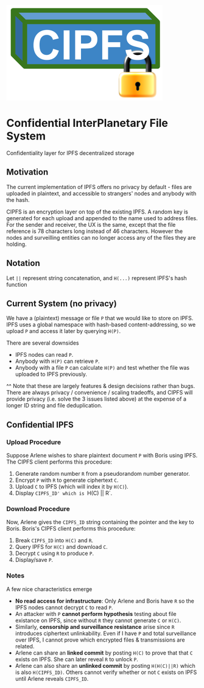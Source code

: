 ![CIPFS_logo.png](CIPFS_logo.png)

# Confidential InterPlanetary File System
Confidentiality layer for IPFS decentralized storage

## Motivation
The current implementation of IPFS offers no privacy by default - files are uploaded in plaintext, and accessible to strangers' nodes and anybody with the hash.

CIPFS is an encryption layer on top of the existing IPFS. A random key is generated for each upload and appended to the name used to address files. For the sender and receiver, the UX is the same, except that the file reference is 78 characters long instead of 46 characters. However the nodes and surveilling entities can no longer access any of the files they are holding.

## Notation
Let `||` represent string concatenation, and `H(...)` represent IPFS's hash function

## Current System (no privacy)
We have a (plaintext) message or file `P` that we would like to store on IPFS. IPFS uses a global namespace with hash-based content-addressing, so we upload `P` and access it later by querying `H(P)`. 

There are several downsides
-  IPFS nodes can read `P`.
-  Anybody with `H(P)` can retrieve `P`.
-  Anybody with a file `P` can calculate `H(P)` and test whether the file was uploaded to IPFS previously.

^^ Note that these are largely features & design decisions rather than bugs. There are always privacy / convenience / scaling tradeoffs, and CIPFS will provide privacy (i.e. solve the 3 issues listed above) at the expense of a longer ID string and file deduplication.

## Confidential IPFS

### Upload Procedure 

Suppose Arlene wishes to share plaintext document `P` with Boris using IPFS. The CIPFS client performs this procedure:
1.  Generate random number `R` from a pseudorandom number generator.
2.  Encrypt `P` with `R` to generate ciphertext `C`.
3.  Upload `C` to IPFS (which will index it by `H(C)`).
4.  Display `CIPFS_ID' which is `H(C) || R`.

### Download Procedure 

Now, Arlene gives the `CIPFS_ID` string containing the pointer and the key to Boris. Boris's CIPFS client performs this procedure:
1.  Break `CIPFS_ID` into `H(C)` and `R`.
2.  Query IPFS for `H(C)` and download `C`.
3.  Decrypt `C` using `R` to produce `P`.
4.  Display/save `P`.

### Notes
A few nice characteristics emerge
-  **No read access for infrastructure**: Only Arlene and Boris have `R` so the IPFS nodes cannot decrypt `C` to read `P`.
-  An attacker with `P` **cannot perform hypothesis** testing about file existance on IPFS, since without `R` they cannot generate `C` or `H(C)`.
-  Similarly, **censorship and surveillance resistance** arise since `R` introduces ciphertext unlinkability. Even if I have `P` and total surveillance over IPFS, I cannot prove which encrypted files & transmissions are related.
-  Arlene can share an **linked commit** by posting `H(C)` to prove that that `C` exists on IPFS. She can later reveal `R` to unlock `P`.
-  Arlene can also share an **unlinked commit** by posting `H(H(C)||R)` which is also `H(CIPFS_ID)`. Others cannot verify whether or not `C` exists on IPFS until Arlene reveals `CIPFS_ID`.
